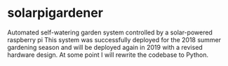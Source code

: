 # solarpigardener
Automated self-watering garden system controlled by a solar-powered raspberry pi
This system was successfully deployed for the 2018 summer gardening season and will be deployed again in 2019 with a revised hardware design.  At some point I will rewrite the codebase to Python.
